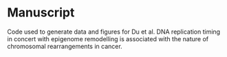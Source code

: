 # Manuscript

Code used to generate data and figures for Du et al. DNA replication timing in concert with epigenome remodelling is associated with the nature of chromosomal rearrangements in cancer.
